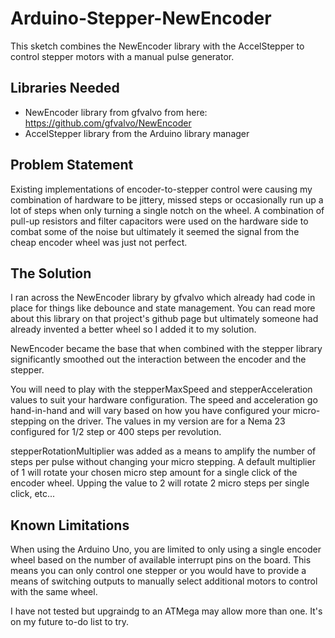 # Arduino-Stepper-NewEncoder
This sketch combines the NewEncoder library with the AccelStepper to control stepper motors with a manual pulse generator.

## Libraries Needed
* NewEncoder library from gfvalvo from here: https://github.com/gfvalvo/NewEncoder
* AccelStepper library from the Arduino library manager

## Problem Statement
Existing implementations of encoder-to-stepper control were causing my combination of hardware to be jittery, missed steps or occasionally run up a lot of steps when only turning a single notch on the wheel. A combination of pull-up resistors and filter capacitors were used on the hardware side to combat some of the noise but ultimately it seemed the signal from the cheap encoder wheel was just not perfect.

## The Solution

I ran across the NewEncoder library by gfvalvo which already had code in place for things like debounce and state management. You can read more about this library on that project's github page but ultimately someone had already invented a better wheel so I added it to my solution.

NewEncoder became the base that when combined with the stepper library significantly smoothed out the interaction between the encoder and the stepper. 

You will need to play with the stepperMaxSpeed and stepperAcceleration values to suit your hardware configuration. The speed and acceleration go hand-in-hand and will vary based on how you have configured your micro-stepping on the driver. The values in my version are for a Nema 23 configured for 1/2 step or 400 steps per revolution.

stepperRotationMultiplier was added as a means to amplify the number of steps per pulse without changing your micro stepping. A default multiplier of 1 will rotate your chosen micro step amount for a single click of the encoder wheel. Upping the value to 2 will rotate 2 micro steps per single click, etc... 

## Known Limitations
When using the Arduino Uno, you are limited to only using a single encoder wheel based on the number of available interrupt pins on the board. This means you can only control one stepper or you would have to provide a means of switching outputs to manually select additional motors to control with the same wheel.

I have not tested but upgraindg to an ATMega may allow more than one. It's on my future to-do list to try.
